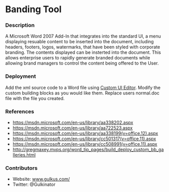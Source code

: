 # Banding Tool
### Description

A Microsoft Word 2007 Add-In that integrates into the standard UI, a menu displaying resuable content to be inserted into the document, including headers, footers, logos, watermarks, that have been styled with corporate branding.  The contents displayed can be insterted into the document. This allows enterprise users to rapidly generate branded documents while allowing brand managers to control the content being offered to the User.  

### Deployment

Add the xml source code to a Word file using [Custom UI Editor](http://openxmldeveloper.org/blog/b/openxmldeveloper/archive/2006/05/26/customuieditor.aspx).  Modify the custom building blocks as you would like them.  Replace users normal.doc file with the file you created. 

### References
- https://msdn.microsoft.com/en-us/library/aa338202.aspx
- https://msdn.microsoft.com/en-us/library/aa722523.aspx
- https://msdn.microsoft.com/en-us/library/aa338199(v=office.12).aspx
- https://msdn.microsoft.com/en-us/library/cc501317(v=office.11).aspx
- https://msdn.microsoft.com/en-us/library/cc508991(v=office.11).aspx
- http://gregmaxey.mvps.org/word_tip_pages/build_deploy_custom_bb_galleries.html

### Contributors

- Website: www.gulkus.com/
- Twitter: @Gulkinator


